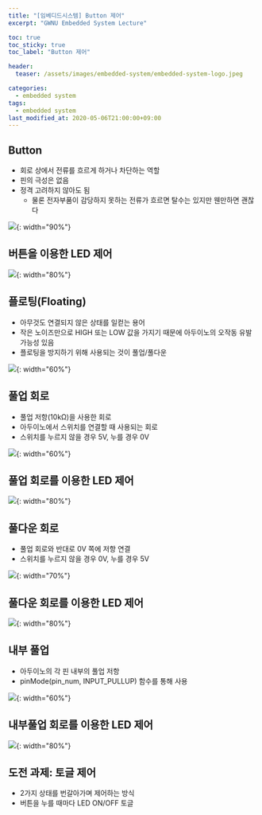 ```yaml
---
title: "[임베디드시스템] Button 제어"
excerpt: "GWNU Embedded System Lecture"

toc: true
toc_sticky: true
toc_label: "Button 제어"

header:
  teaser: /assets/images/embedded-system/embedded-system-logo.jpeg

categories:
  - embedded system
tags:
  - embedded system
last_modified_at: 2020-05-06T21:00:00+09:00
---
```


## Button

- 회로 상에서 전류를 흐르게 하거나 차단하는 역할
- 핀의 극성은 없음
- 정격 고려하지 않아도 됨
    - 물론 전자부품이 감당하지 못하는 전류가 흐르면 탈수는 있지만 웬만하면 괜찮다


![](https://eliotjang.github.io/assets/images/embedded-system/button-control-1.png){: width="90%"}


## 버튼을 이용한 LED 제어

![](https://eliotjang.github.io/assets/images/embedded-system/button-control-2.png){: width="80%"}


## 플로팅(Floating)

- 아무것도 연결되지 않은 상태를 일컫는 용어
- 작은 노이즈만으로 HIGH 또는 LOW 값을 가지기 때문에 아두이노의 오작동 유발 가능성 있음
- 플로팅을 방지하기 위해 사용되는 것이 풀업/풀다운

![](https://eliotjang.github.io/assets/images/embedded-system/button-control-3.png){: width="60%"}


## 풀업 회로

- 풀업 저항(10kΩ)을 사용한 회로
- 아두이노에서 스위치를 연결할 때 사용되는 회로
- 스위치를 누르지 않을 경우 5V, 누를 경우 0V

![](https://eliotjang.github.io/assets/images/embedded-system/button-control-4.png){: width="60%"}


## 풀업 회로를 이용한 LED 제어

![](https://eliotjang.github.io/assets/images/embedded-system/button-control-5.png){: width="80%"}


## 풀다운 회로

- 풀업 회로와 반대로 0V 쪽에 저항 연결
- 스위치를 누르지 않을 경우 0V, 누를 경우 5V

![](https://eliotjang.github.io/assets/images/embedded-system/button-control-6.png){: width="70%"}


## 풀다운 회로를 이용한 LED 제어

![](https://eliotjang.github.io/assets/images/embedded-system/button-control-7.png){: width="80%"}


## 내부 풀업

- 아두이노의 각 핀 내부의 풀업 저항
- pinMode(pin_num, INPUT_PULLUP) 함수를 통해 사용

![](https://eliotjang.github.io/assets/images/embedded-system/button-control-8.png){: width="60%"}


## 내부풀업 회로를 이용한 LED 제어

![](https://eliotjang.github.io/assets/images/embedded-system/button-control-9.png){: width="80%"}


## 도전 과제: 토글 제어

- 2가지 상태를 번갈아가며 제어하는 방식
- 버튼을 누를 때마다 LED ON/OFF 토글


























